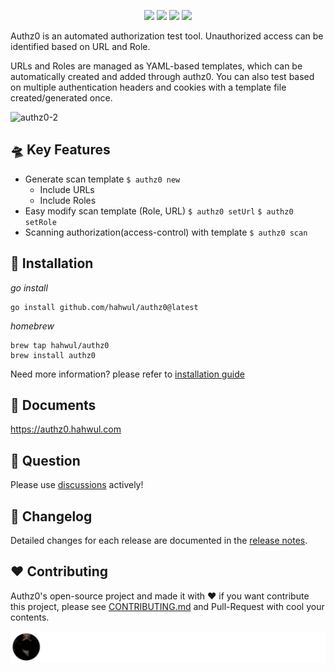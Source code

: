 <h1 align="center">
  <br>
  <a href=""><img src="https://user-images.githubusercontent.com/13212227/149369752-8b344201-ebc4-43b2-8d64-b1229a5ee4c2.png" alt="" width="300px;"></a>
</h1>
<p align="center">
  <a href=""><img src="https://img.shields.io/badge/contributions-welcome-brightgreen.svg?style=flat"></a>
  <a href="https://goreportcard.com/report/github.com/hahwul/authz0"><img src="https://goreportcard.com/badge/github.com/hahwul/authz0"></a>
  <a href="https://github.com/hahwul/authz0/actions/workflows/go.yml"><img src="https://github.com/hahwul/authz0/actions/workflows/go.yml/badge.svg"></a>
  <a href="https://twitter.com/intent/follow?screen_name=hahwul"><img src="https://img.shields.io/twitter/follow/hahwul?style=flat&logo=twitter"></a>
</p>


Authz0 is an automated authorization test tool. Unauthorized access can be identified based on URL and Role. 

URLs and Roles are managed as YAML-based templates, which can be automatically created and added through authz0. You can also test based on multiple authentication headers and cookies with a template file created/generated once.

![authz0-2](https://user-images.githubusercontent.com/13212227/149650143-a34d8826-f272-4aca-b9a7-323de268cd52.jpg)

## 🛸 Key Features
* Generate scan template `$ authz0 new`
    * Include URLs
    * Include Roles
* Easy modify scan template (Role, URL) `$ authz0 setUrl` `$ authz0 setRole`
* Scanning authorization(access-control) with template `$ authz0 scan`

## 🚀 Installation
*go install*
```
go install github.com/hahwul/authz0@latest
```

*homebrew*
```
brew tap hahwul/authz0
brew install authz0
```

Need more information? please refer to [installation guide](https://authz0.hahwul.com/installation.html)

## 📖 Documents
https://authz0.hahwul.com

## 🤔 Question
Please use [discussions](https://github.com/hahwul/authz0/discussions) actively!

## 📌 Changelog
Detailed changes for each release are documented in the [release notes](https://github.com/hahwul/authz0/releases).

## ❤️ Contributing
Authz0's open-source project and made it with ❤️
if you want contribute this project, please see [CONTRIBUTING.md](https://github.com/hahwul/authz0/blob/main/CONTRIBUTING.md) and Pull-Request with cool your contents.

[![](/CONTRIBUTORS.svg)](https://github.com/hahwul/authz0/graphs/contributors)